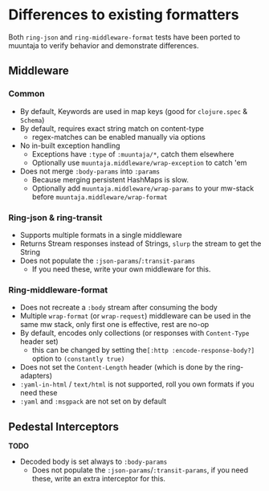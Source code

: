 # Differences to existing formatters

Both `ring-json` and `ring-middleware-format` tests have been ported to muuntaja to
verify behavior and demonstrate differences.

## Middleware

### Common

* By default, Keywords are used in map keys (good for `clojure.spec` & `Schema`)
* By default, requires exact string match on content-type
  * regex-matches can be enabled manually via options
* No in-built exception handling
  * Exceptions have `:type` of `:muuntaja/*`, catch them elsewhere
  * Optionally use `muuntaja.middleware/wrap-exception` to catch 'em
* Does not merge `:body-params` into `:params`
  * Because merging persistent HashMaps is slow.
  * Optionally add `muuntaja.middleware/wrap-params` to your mw-stack before `muuntaja.middleware/wrap-format`

### Ring-json & ring-transit

* Supports multiple formats in a single middleware
* Returns Stream responses instead of Strings, `slurp` the stream to get the String
* Does not populate the `:json-params`/`:transit-params`
  * If you need these, write your own middleware for this.

### Ring-middleware-format

* Does not recreate a `:body` stream after consuming the body
* Multiple `wrap-format` (or `wrap-request`) middleware can be used in the same mw stack, only first one is effective, rest are no-op
* By default, encodes only collections (or responses with `Content-Type` header set)
  * this can be changed by setting the`[:http :encode-response-body?]` option to `(constantly true)`
* Does not set the `Content-Length` header (which is done by the ring-adapters)
* `:yaml-in-html` / `text/html` is not supported, roll you own formats if you need these
* `:yaml` and `:msgpack` are not set on by default

## Pedestal Interceptors

**TODO**

* Decoded body is set always to `:body-params`
  * Does not populate the `:json-params`/`:transit-params`, if you need these, write an extra interceptor for this.
